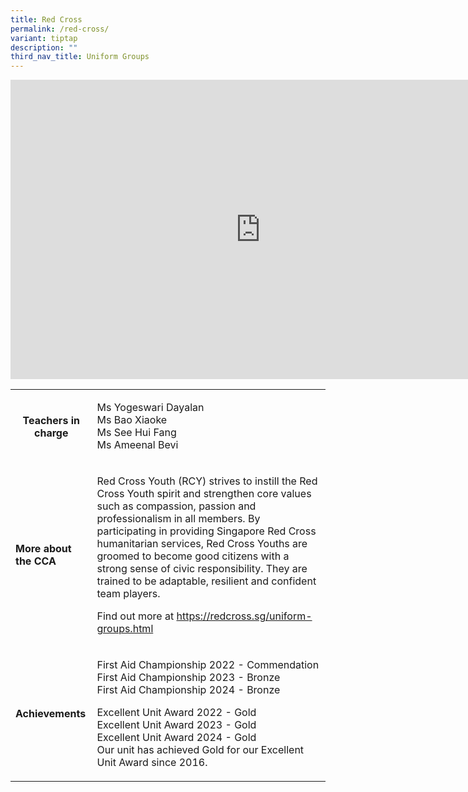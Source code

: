 ```yaml
---
title: Red Cross
permalink: /red-cross/
variant: tiptap
description: ""
third_nav_title: Uniform Groups
---
```

<div class="iframe-wrapper">
<iframe height="479" width="800" allowfullscreen="true" frameborder="0" src="https://docs.google.com/presentation/d/e/2PACX-1vT7_j79ZhdupM4by1N7o93qvHn3ssjjwr5i8BkALxuoWJwpfrsYT8EKZASwYPvYIaFiUtNg1J6BRdSE/embed?start=true&amp;loop=true&amp;delayms=3000"></iframe>
</div>
<p></p>
<table style="minWidth: 50px">
<colgroup>
<col>
<col>
</colgroup>
<tbody>
<tr>
<th rowspan="1" colspan="1">
<p><strong>Teachers in charge</strong>
</p>
<p></p>
</th>
<td rowspan="1" colspan="1">
<p>Ms Yogeswari Dayalan
<br>Ms Bao Xiaoke
<br>Ms See Hui Fang
<br>Ms Ameenal Bevi</p>
</td>
</tr>
<tr>
<td rowspan="1" colspan="1">
<p><strong>More about the CCA</strong>
</p>
</td>
<td rowspan="1" colspan="1">
<p>Red Cross Youth (RCY) strives to instill the Red Cross Youth spirit and
strengthen core values such as compassion, passion and professionalism
in all members. By participating in providing Singapore Red Cross humanitarian
services, Red Cross Youths are groomed to become good citizens with a strong
sense of civic responsibility. They are trained to be adaptable, resilient
and confident team players.</p>
<p>Find out more at <a href="https://redcross.sg/uniform-groups.html" rel="noopener noreferrer nofollow" target="_blank">https://redcross.sg/uniform-groups.html</a>
</p>
</td>
</tr>
<tr>
<td rowspan="1" colspan="1">
<p><strong>Achievements</strong>
</p>
</td>
<td rowspan="1" colspan="1">
<p>First Aid Championship 2022 - Commendation
<br>First Aid Championship 2023 - Bronze
<br>First Aid Championship 2024 - Bronze</p>
<p>Excellent Unit Award 2022 - Gold
<br>Excellent Unit Award 2023 - Gold
<br>Excellent Unit Award 2024 - Gold
<br>Our unit has achieved Gold for our Excellent Unit Award since 2016.</p>
</td>
</tr>
</tbody>
</table>
<p></p>
